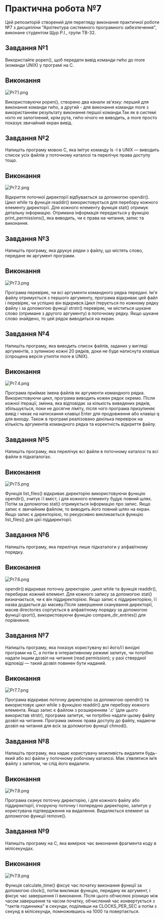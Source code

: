 # Практична робота №7
Цей репозиторій cтворений для перегляду виконання практичної роботи №7 з дисципліни "Архітектура системного програмного забезпечення", виконане студентом Щур Р.І., групи ТВ-32.

## Завдання №1
Використайте popen(), щоб передати вивід команди rwho до more (команди UNIX) у програмі на C.

## Виконання
![Pr7.1.png](Pr7.1.png)

Використовуючи popen(), створено два канали зв'язку: перший для виконання команди rwho, а другий - для виконання команди more з використанням результату виконання першої команди.Так як в системі ніхто не залогінений, крім рута, rwho нічого не виводить, а more просто показує звичайний екран вивід.


## Завдання №2
Напишіть програму мовою C, яка імітує команду ls -l в UNIX — виводить список усіх файлів у поточному каталозі та перелічує права доступу тощо.

## Виконання
![Pr7.2.png](Pr7.2.png)

Відкриття поточної директорії відбувається за допомогою opendir(). Цикл while та функція readdir() використовується для перебору кожного елементу директорії. Для кожного елементу функція stat() отримує детальну інформацію. Отримана інформація передається у функцію print_permissions(), яка виводить, чи є права на читання, запис та виконання.


## Завдання №3
Напишіть програму, яка друкує рядки з файлу, що містять слово, передане як аргумент програми.

## Виконання
![Pr7.3.png](Pr7.3.png)

Програма перевіряє, чи всі аргументи командного рядка передані. Ім'я файлу отримується з першого аргументу, програма відкриває цей файл і перевіряє, чи успішно він відкрився.Цикл ітерується по кожному рядку файлу і за допомогою функції strstr() перевіряє, чи міститься шукане слово (отримане з другого аргументу) в поточному рядку. Якщо шукане слово знайдено, то цей рядок виводиться на екран.


## Завдання №4
Напишіть програму, яка виводить список файлів, заданих у вигляді аргументів, з зупинкою кожні 20 рядків, доки не буде натиснута клавіша (спрощена версія утиліти more в UNIX).


## Виконання
![Pr7.4.png](Pr7.4.png)

Програма приймає імена файлів як аргументи командного рядка. Використовуючи цикл, програма виводить кожен рядок окремо. Після кожної ітерації, змінна, яка відповідає за кількість виведених рядків, збільшується, поки не досягне ліміту, після чого програма призупиняє вивід і чекає на натискання клавіші Enter для продовження або клавіші q для виходу. Також в програмі реалізовано декілька перевірок на кількість аргументів командного рядка та коректність відкриття файлу.


## Завдання №5
Напишіть програму, яка перелічує всі файли в поточному каталозі та всі файли в підкаталогах.


## Виконання
![Pr7.5.png](Pr7.5.png)

Функція list_files() відкриває директорію використовуючи функцію opendir(), зчитує її вміст, і для кожного елементу будує повний шлях. Потім за допомогою stat() отримується інформацію про запис. Якщо запис є звичайним файлом, то виводить його повний шлях на екран. Якщо запис є директорією, то рекурсивно викликається функцію list_files() для цієї піддиректорії.


## Завдання №6
Напишіть програму, яка перелічує лише підкаталоги у алфавітному порядку.


## Виконання
![Pr7.6.png](Pr7.6.png)

opendir() відкриває поточну директорію ,цикл while та функція readdir(), перебирає кожний елемент. Для кожного запису за допомогою stat() визначається, чи є він піддиректорією. Якщо запис є піддиректорією, її назва додається до масиву.Після завершення сканування директорії, масив directories сортується в алфавітному порядку за допомогою функції qsort(), використовуючи функцію compare_dir_entries() для порівняння.


## Завдання №7
Напишіть програму, яка показує користувачу всі його/її вихідні програми на C, а потім в інтерактивному режимі запитує, чи потрібно надати іншим дозвіл на читання (read permission); у разі ствердної відповіді — такий дозвіл повинен бути наданий.


## Виконання
![Pr7.7.png](Pr7.7.png)

Програма відкриває поточну директорію за допомогою opendir() та використовує цикл while з функцією readdir() для перебору кожного елемента. Якщо запис є файлом з розширенням '.c' (для цього використав strstr), програма запитує, чи потрібно надати цьому файлу дозвіл на читання. Програма змінює права доступу до файлу, надаючи дозвіл на читання для всіх за допомогою функції chmod().


## Завдання №8
Напишіть програму, яка надає користувачу можливість видалити будь-який або всі файли у поточному робочому каталозі. Має з’являтися ім’я файлу з запитом, чи слід його видалити.


## Виконання
![Pr7.8.png](Pr7.8.png)

Програма сканує поточну директорію, і для кожного файлу або піддиректорії, ігноруючу поточну і попередню директорію, запитує у користувача підтвердження на видалення. Видаляється елемент за допомогою функції remove().


## Завдання №9
 Напишіть програму на C, яка вимірює час виконання фрагмента коду в мілісекундах.


## Виконання
![Pr7.9.png](Pr7.9.png)

Функція calculate_time() фіксує час початку виконання функції за допомогою clock(), потім викликає функцію, передану як аргумент, і фіксує час завершення її виконання. Після цього обчислює різницю між часом завершення та часом початку, oбчислений час конвертується з "тактів годинника" в секунди, поділивши на CLOCKS_PER_SEC а потім з секунд в мілісекунди, помножившись на 1000 та повертається.
